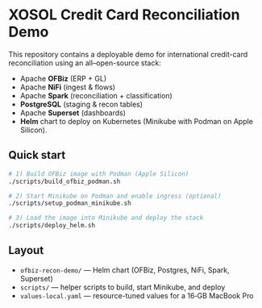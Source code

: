 # XOSOL Credit Card Reconciliation Demo

This repository contains a deployable demo for international credit-card reconciliation using an all–open-source stack:
- Apache **OFBiz** (ERP + GL)
- Apache **NiFi** (ingest & flows)
- Apache **Spark** (reconciliation + classification)
- **PostgreSQL** (staging & recon tables)
- Apache **Superset** (dashboards)
- **Helm** chart to deploy on Kubernetes (Minikube with Podman on Apple Silicon).

## Quick start
```bash
# 1) Build OFBiz image with Podman (Apple Silicon)
./scripts/build_ofbiz_podman.sh

# 2) Start Minikube on Podman and enable ingress (optional)
./scripts/setup_podman_minikube.sh

# 3) Load the image into Minikube and deploy the stack
./scripts/deploy_helm.sh
```

## Layout
- `ofbiz-recon-demo/` — Helm chart (OFBiz, Postgres, NiFi, Spark, Superset)
- `scripts/` — helper scripts to build, start Minikube, and deploy
- `values-local.yaml` — resource-tuned values for a 16‑GB MacBook Pro
